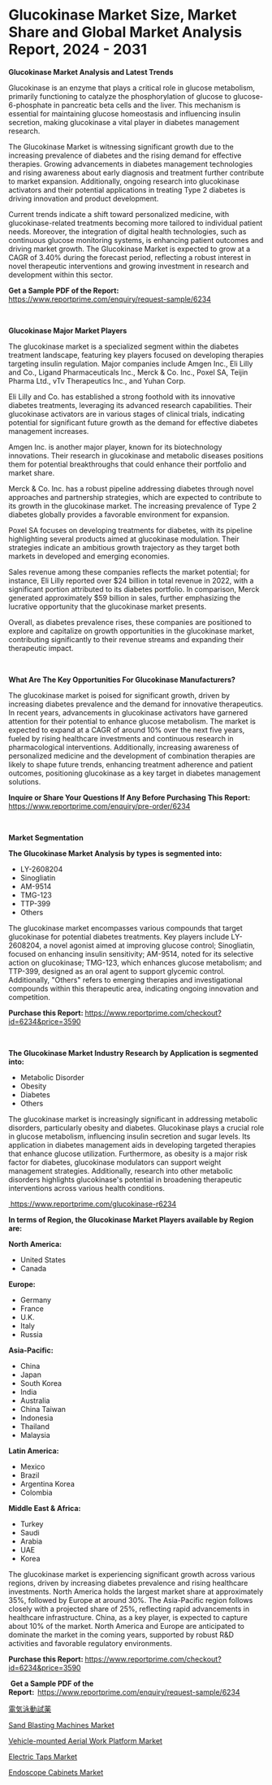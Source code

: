 <p><h1>Glucokinase Market Size, Market Share and Global Market Analysis Report, 2024 - 2031</h1></p><p><strong>Glucokinase Market Analysis and Latest Trends</strong></p>
<p><p>Glucokinase is an enzyme that plays a critical role in glucose metabolism, primarily functioning to catalyze the phosphorylation of glucose to glucose-6-phosphate in pancreatic beta cells and the liver. This mechanism is essential for maintaining glucose homeostasis and influencing insulin secretion, making glucokinase a vital player in diabetes management research. </p><p>The Glucokinase Market is witnessing significant growth due to the increasing prevalence of diabetes and the rising demand for effective therapies. Growing advancements in diabetes management technologies and rising awareness about early diagnosis and treatment further contribute to market expansion. Additionally, ongoing research into glucokinase activators and their potential applications in treating Type 2 diabetes is driving innovation and product development.</p><p>Current trends indicate a shift toward personalized medicine, with glucokinase-related treatments becoming more tailored to individual patient needs. Moreover, the integration of digital health technologies, such as continuous glucose monitoring systems, is enhancing patient outcomes and driving market growth. The Glucokinase Market is expected to grow at a CAGR of 3.40% during the forecast period, reflecting a robust interest in novel therapeutic interventions and growing investment in research and development within this sector.</p></p>
<p><strong>Get a Sample PDF of the Report:&nbsp;</strong> <a href="https://www.reportprime.com/enquiry/request-sample/6234">https://www.reportprime.com/enquiry/request-sample/6234</a></p>
<p>&nbsp;</p>
<p><strong>Glucokinase Major Market Players</strong></p>
<p><p>The glucokinase market is a specialized segment within the diabetes treatment landscape, featuring key players focused on developing therapies targeting insulin regulation. Major companies include Amgen Inc., Eli Lilly and Co., Ligand Pharmaceuticals Inc., Merck & Co. Inc., Poxel SA, Teijin Pharma Ltd., vTv Therapeutics Inc., and Yuhan Corp.</p><p>Eli Lilly and Co. has established a strong foothold with its innovative diabetes treatments, leveraging its advanced research capabilities. Their glucokinase activators are in various stages of clinical trials, indicating potential for significant future growth as the demand for effective diabetes management increases.</p><p>Amgen Inc. is another major player, known for its biotechnology innovations. Their research in glucokinase and metabolic diseases positions them for potential breakthroughs that could enhance their portfolio and market share.</p><p>Merck & Co. Inc. has a robust pipeline addressing diabetes through novel approaches and partnership strategies, which are expected to contribute to its growth in the glucokinase market. The increasing prevalence of Type 2 diabetes globally provides a favorable environment for expansion.</p><p>Poxel SA focuses on developing treatments for diabetes, with its pipeline highlighting several products aimed at glucokinase modulation. Their strategies indicate an ambitious growth trajectory as they target both markets in developed and emerging economies.</p><p>Sales revenue among these companies reflects the market potential; for instance, Eli Lilly reported over $24 billion in total revenue in 2022, with a significant portion attributed to its diabetes portfolio. In comparison, Merck generated approximately $59 billion in sales, further emphasizing the lucrative opportunity that the glucokinase market presents.</p><p>Overall, as diabetes prevalence rises, these companies are positioned to explore and capitalize on growth opportunities in the glucokinase market, contributing significantly to their revenue streams and expanding their therapeutic impact.</p></p>
<p>&nbsp;</p>
<p><strong>What Are The Key Opportunities For Glucokinase Manufacturers?</strong></p>
<p><p>The glucokinase market is poised for significant growth, driven by increasing diabetes prevalence and the demand for innovative therapeutics. In recent years, advancements in glucokinase activators have garnered attention for their potential to enhance glucose metabolism. The market is expected to expand at a CAGR of around 10% over the next five years, fueled by rising healthcare investments and continuous research in pharmacological interventions. Additionally, increasing awareness of personalized medicine and the development of combination therapies are likely to shape future trends, enhancing treatment adherence and patient outcomes, positioning glucokinase as a key target in diabetes management solutions.</p></p>
<p><strong>Inquire or Share Your Questions If Any Before Purchasing This Report:</strong> <a href="https://www.reportprime.com/enquiry/pre-order/6234">https://www.reportprime.com/enquiry/pre-order/6234</a></p>
<p>&nbsp;</p>
<p><strong>Market Segmentation</strong></p>
<p><strong>The Glucokinase Market Analysis by types is segmented into:</strong></p>
<p><ul><li>LY-2608204</li><li>Sinogliatin</li><li>AM-9514</li><li>TMG-123</li><li>TTP-399</li><li>Others</li></ul></p>
<p><p>The glucokinase market encompasses various compounds that target glucokinase for potential diabetes treatments. Key players include LY-2608204, a novel agonist aimed at improving glucose control; Sinogliatin, focused on enhancing insulin sensitivity; AM-9514, noted for its selective action on glucokinase; TMG-123, which enhances glucose metabolism; and TTP-399, designed as an oral agent to support glycemic control. Additionally, "Others" refers to emerging therapies and investigational compounds within this therapeutic area, indicating ongoing innovation and competition.</p></p>
<p><strong>Purchase this Report:&nbsp;</strong><a href="https://www.reportprime.com/checkout?id=6234&price=3590">https://www.reportprime.com/checkout?id=6234&price=3590</a></p>
<p>&nbsp;</p>
<p><strong>The Glucokinase Market Industry Research by Application is segmented into:</strong></p>
<p><ul><li>Metabolic Disorder</li><li>Obesity</li><li>Diabetes</li><li>Others</li></ul></p>
<p><p>The glucokinase market is increasingly significant in addressing metabolic disorders, particularly obesity and diabetes. Glucokinase plays a crucial role in glucose metabolism, influencing insulin secretion and sugar levels. Its application in diabetes management aids in developing targeted therapies that enhance glucose utilization. Furthermore, as obesity is a major risk factor for diabetes, glucokinase modulators can support weight management strategies. Additionally, research into other metabolic disorders highlights glucokinase's potential in broadening therapeutic interventions across various health conditions.</p></p>
<p><a href="https://www.reportprime.com/glucokinase-r6234">&nbsp;https://www.reportprime.com/glucokinase-r6234</a></p>
<p><strong>In terms of Region, the Glucokinase Market Players available by Region are:</strong></p>
<p>
    <p> <strong> North America: </strong>
        <ul>
            <li>United States</li>
            <li>Canada</li>
        </ul>
        </p> 
    <p> <strong> Europe: </strong>
        <ul>
            <li>Germany</li>
            <li>France</li>
            <li>U.K.</li>
            <li>Italy</li>
            <li>Russia</li>
        </ul>
        </p> 
    <p> <strong> Asia-Pacific: </strong>
        <ul>
            <li>China</li>
            <li>Japan</li>
            <li>South Korea</li>
            <li>India</li>
            <li>Australia</li>
            <li>China Taiwan</li>
            <li>Indonesia</li>
            <li>Thailand</li>
            <li>Malaysia</li>
        </ul>
        </p> 
    <p> <strong> Latin America: </strong>
        <ul>
            <li>Mexico</li>
            <li>Brazil</li>
            <li>Argentina Korea</li>
            <li>Colombia</li>
        </ul>
        </p> 
    <p> <strong> Middle East & Africa: </strong>
        <ul>
            <li>Turkey</li>
            <li>Saudi</li>
            <li>Arabia</li>
            <li>UAE</li>
            <li>Korea</li>
        </ul>
    </p>
    </p>
<p><p>The glucokinase market is experiencing significant growth across various regions, driven by increasing diabetes prevalence and rising healthcare investments. North America holds the largest market share at approximately 35%, followed by Europe at around 30%. The Asia-Pacific region follows closely with a projected share of 25%, reflecting rapid advancements in healthcare infrastructure. China, as a key player, is expected to capture about 10% of the market. North America and Europe are anticipated to dominate the market in the coming years, supported by robust R&D activities and favorable regulatory environments.</p></p>
<p><strong>Purchase this Report: </strong><a href="https://www.reportprime.com/checkout?id=6234&price=3590">https://www.reportprime.com/checkout?id=6234&price=3590</a></p>
<p>&nbsp;<strong>Get a Sample PDF of the Report:&nbsp;&nbsp;</strong><a href="https://www.reportprime.com/enquiry/request-sample/6234">https://www.reportprime.com/enquiry/request-sample/6234</a></p>
<p><strong></strong></p>
<p><p><a href="https://medium.com/@lillianamurazik2023/2024%E5%B9%B4%E3%81%8B%E3%82%892031%E5%B9%B4%E3%81%BE%E3%81%A7%E3%81%AE%E6%9C%9F%E9%96%93%E3%81%AB%E4%BA%88%E6%B8%AC%E3%81%95%E3%82%8C%E3%82%8B%E6%80%A5%E9%80%9F%E3%81%AA%E6%88%90%E9%95%B7%E7%8E%874-7-%E3%81%AE%E4%B8%96%E7%95%8C%E9%9B%BB%E6%B0%97%E6%B3%B3%E5%8B%95%E8%A9%A6%E8%96%AC%E5%B8%82%E5%A0%B4%E3%81%AE%E7%AF%84%E5%9B%B2%E3%81%AB%E9%96%A2%E3%81%99%E3%82%8B%E8%A9%B3%E7%B4%B0%E3%81%AA%E5%88%86%E6%9E%90-43b3f4b31bdd">電気泳動試薬</a></p><p><a href="https://medium.com/@marisolking1/global-sand-blasting-machines-market-size-is-expected-to-experience-a-cagr-of-7-8-ac3bad812e5f">Sand Blasting Machines Market</a></p><p><a href="https://issuu.com/reportprime-2/docs/vehicle-mounted-aerial-work-platfor_3c26f5878302a8">Vehicle-mounted Aerial Work Platform Market</a></p><p><a href="https://www.linkedin.com/pulse/electric-taps-market-trends-analysis-opportunities-b5n9f?trackingId=XW45gUZOSB28fGwxDPxFnQ%3D%3D">Electric Taps Market</a></p><p><a href="https://www.linkedin.com/pulse/strategic-insights-global-endoscope-cabinets-market-trends-fqy9f?trackingId=Lp9cuLt%2BRxKaAppnU1unYA%3D%3D">Endoscope Cabinets Market</a></p></p>